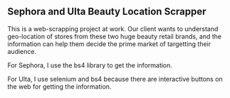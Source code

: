 ## Sephora and Ulta Beauty Location Scrapper

This is a web-scrapping project at work. 
Our client wants to understand geo-location of stores from these two huge beauty retail brands, and the information can help them decide the prime market of targetting their audience.

For Sephora, I use the bs4 library to get the information.

For Ulta, I use selenium and bs4 because there are interactive buttons on the web for getting the information.
